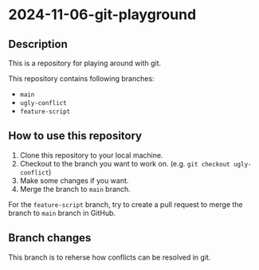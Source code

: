# 2024-11-06-git-playground

## Description
This is a repository for playing around with git.

This repository contains following branches:
- `main`
- `ugly-conflict`
- `feature-script`

## How to use this repository
1. Clone this repository to your local machine.
2. Checkout to the branch you want to work on. (e.g. `git checkout ugly-conflict`)
3. Make some changes if you want.
4. Merge the branch to `main` branch.

For the `feature-script` branch, try to create a pull request to merge the branch to `main` branch in GitHub.

## Branch changes
This branch is to reherse how conflicts can be resolved in git.